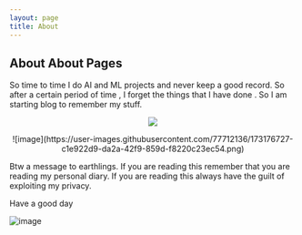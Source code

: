 ```yaml
---
layout: page
title: About
---
```




## About About Pages

So time to time I do AI and ML projects and never keep a good record. So after a certain period of time , I forget the things that I have done . So I am starting blog to remember my stuff. 

<p align="center">
  <img src="[http://some_place.com/image.png](https://user-images.githubusercontent.com/77712136/173176727-c1e922d9-da2a-42f9-859d-f8220c23ec54.png)" />
</p>
<p align="center">
![image](https://user-images.githubusercontent.com/77712136/173176727-c1e922d9-da2a-42f9-859d-f8220c23ec54.png)
</p>

Btw a message to earthlings. If you are reading this remember that you are reading my personal diary. If you are reading this always have the guilt of exploiting my privacy. 

Have a good day 

![image](https://user-images.githubusercontent.com/77712136/173176807-88376e07-a95a-4800-b242-96f5183cb3a6.png)

